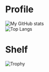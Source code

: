 # Profile
![My GitHub stats](https://github-readme-stats.vercel.app/api?username=mini-ware&show_icons=true&theme=dark)</br>
![Top Langs](https://github-readme-stats.vercel.app/api/top-langs/?username=mini-ware&theme=dark&layout=compact)
# Shelf
![Trophy](https://github-profile-trophy.vercel.app/?username=mini-ware&theme=onedark&row=1&margin-w=5)
<!--
**Mini-Ware/Mini-Ware** is a ✨ _special_ ✨ repository because its `README.md` (this file) appears on your GitHub profile.
Here are some ideas to get you started:
- 🔭 I’m currently working on ...
- 🌱 I’m currently learning ...
- 👯 I’m looking to collaborate on ...
- 🤔 I’m looking for help with ...
- 💬 Ask me about ...
- 📫 How to reach me: ...
- 😄 Pronouns: ...
- ⚡ Fun fact: ...
-->
